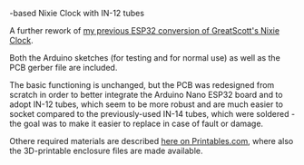 -based Nixie Clock with IN-12 tubes


A further rework of [my previous ESP32 conversion of GreatScott's Nixie Clock](https://github.com/JebKerman91/Nixie-ESP32).

Both the Arduino sketches (for testing and for normal use) as well as the PCB gerber file are included.

The basic functioning is unchanged, but the PCB was redesigned from scratch in order to better integrate the Arduino Nano ESP32 board and to adopt IN-12 tubes, which seem to be more robust and are much easier to socket compared to the previously-used IN-14 tubes, which were soldered - the goal was to make it easier to replace in case of fault or damage.

Othere required materials are described [here on Printables.com](https://www.printables.com/model/1280386-arduino-nano-esp32-based-nixie-clock-with-in-12-tu), where also the 3D-printable enclosure files are made available. 


